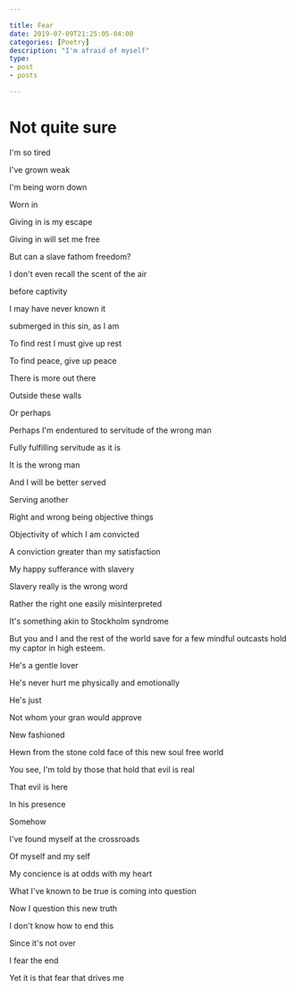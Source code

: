 ```yaml
---

title: Fear
date: 2019-07-09T21:25:05-04:00
categories: [Poetry]
description: "I'm afraid of myself"
type:
- post
- posts

---
```


# Not quite sure


I'm so tired

I've grown weak

I'm being worn down

Worn in

Giving in is my escape

Giving in will set me free

But can a slave fathom freedom?

I don't even recall the scent of the air

before captivity

I may have never known it

submerged in this sin, as I am

To find rest I must give up rest

To find peace, give up peace

There is more out there

Outside these walls

Or perhaps

Perhaps I'm endentured to servitude of the wrong man

Fully fulfilling servitude as it is

It is the wrong man

And I will be better served

Serving another

Right and wrong being objective things

Objectivity of which I am convicted

A conviction greater than my satisfaction

My happy sufferance with slavery

Slavery really is the wrong word

Rather the right one easily misinterpreted

It's something akin to Stockholm syndrome

But you and I and the rest of the world save for a few mindful 
outcasts hold my captor in high esteem.

He's a gentle lover

He's never hurt me physically and emotionally

He's just

Not whom your gran would approve

New fashioned

Hewn from the stone cold face of this new soul free world

You see, I'm told by those that hold that evil is real

That evil is here

In his presence

Somehow

I've found myself at the crossroads

Of myself and my self

My concience is at odds with my heart

What I've known to be true is coming into question

Now I question this new truth

I don't know how to end this

Since it's not over

I fear the end

Yet it is that fear that drives me